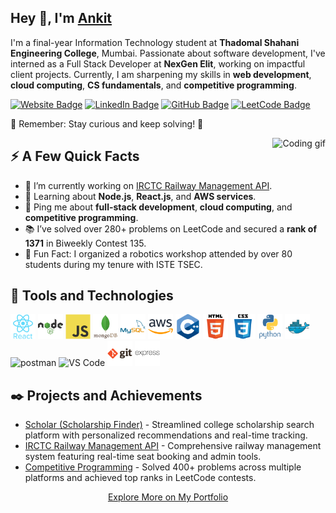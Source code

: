 <h2>Hey 👋, I'm <a href="https://lustrous-cucurucho-d9485f.netlify.app/">Ankit</a></h2>  
<p>I'm a final-year Information Technology student at <strong>Thadomal Shahani Engineering College</strong>, Mumbai. Passionate about software development, I've interned as a Full Stack Developer at <strong>NexGen Elit</strong>, working on impactful client projects. Currently, I am sharpening my skills in <strong>web development</strong>, <strong>cloud computing</strong>, <strong>CS fundamentals</strong>, and <strong>competitive programming</strong>.</p>  

<p>
<a href="https://lustrous-cucurucho-d9485f.netlify.app/"><img src="https://img.shields.io/badge/-Portfolio-4E69C8?style=flat-square&labelColor=4E69C8&logo=Firefox&link=https://lustrous-cucurucho-d9485f.netlify.app/" alt="Website Badge"></a>
<a href="https://www.linkedin.com/in/ankit-dubey-8975681ba/"><img src="https://img.shields.io/badge/-@AnkitDubey-0077B5?style=flat-square&labelColor=0077B5&logo=LinkedIn&link=https://www.linkedin.com/in/ankit-dubey-8975681ba/" alt="LinkedIn Badge"></a>
<a href="https://github.com/ankitdubetsec"><img src="https://img.shields.io/badge/-@ankitdubetsec-0A0A0A?style=flat-square&labelColor=0A0A0A&logo=GitHub&link=https://github.com/ankitdubetsec" alt="GitHub Badge"></a>
<a href="https://leetcode.com/ankitdubetsec/"><img src="https://img.shields.io/badge/-@AnkitDubey-FFA116?style=flat-square&labelColor=FFA116&logo=leetcode&link=https://leetcode.com/ankitdubetsec/" alt="LeetCode Badge"></a>
</p>  

<p>🍌 Remember: Stay curious and keep solving! 🍌</p>  

<img align="right" src="https://media.giphy.com/media/3oEjI6SIIHBdRxXI40/giphy.gif" alt="Coding gif" />  

<h2>⚡️ A Few Quick Facts</h2>  
<ul>  
<li>🔭 I’m currently working on <a href="https://github.com/ankitdubetsec/IRCTC_API">IRCTC Railway Management API</a>.</li>  
<li>🧐 Learning about <strong>Node.js</strong>, <strong>React.js</strong>, and <strong>AWS services</strong>.</li>  
<li>💬 Ping me about <strong>full-stack development</strong>, <strong>cloud computing</strong>, and <strong>competitive programming</strong>.</li>  
<li>📚 I’ve solved over 280+ problems on LeetCode and secured a <strong>rank of 1371</strong> in Biweekly Contest 135.</li>  
<li>🎉 Fun Fact: I organized a robotics workshop attended by over 80 students during my tenure with ISTE TSEC.</li>  
</ul>  

<h2>🚀 Tools and Technologies</h2>  
<p align="left">  
<img src="https://raw.githubusercontent.com/devicons/devicon/master/icons/react/react-original-wordmark.svg" alt="react" width="40" height="40" />  
<img src="https://raw.githubusercontent.com/devicons/devicon/master/icons/nodejs/nodejs-original-wordmark.svg" alt="nodejs" width="40" height="40" />  
<img src="https://raw.githubusercontent.com/devicons/devicon/master/icons/javascript/javascript-original.svg" alt="javascript" width="40" height="40" />  
<img src="https://raw.githubusercontent.com/devicons/devicon/master/icons/mongodb/mongodb-original-wordmark.svg" alt="mongodb" width="40" height="40" />  
<img src="https://raw.githubusercontent.com/devicons/devicon/master/icons/mysql/mysql-original-wordmark.svg" alt="mysql" width="40" height="40" />  
<img src="https://raw.githubusercontent.com/devicons/devicon/master/icons/amazonwebservices/amazonwebservices-original-wordmark.svg" alt="aws" width="40" height="40" />  
<img src="https://raw.githubusercontent.com/devicons/devicon/master/icons/cplusplus/cplusplus-original.svg" alt="c++" width="40" height="40" />  
<img src="https://raw.githubusercontent.com/devicons/devicon/master/icons/html5/html5-original-wordmark.svg" alt="html5" width="40" height="40" />  
<img src="https://raw.githubusercontent.com/devicons/devicon/master/icons/css3/css3-original-wordmark.svg" alt="css3" width="40" height="40" />  
<img src="https://raw.githubusercontent.com/devicons/devicon/master/icons/python/python-original-wordmark.svg" alt="python" width="40" height="40" />  
<img src="https://raw.githubusercontent.com/devicons/devicon/master/icons/docker/docker-original.svg" alt="docker" width="40" height="40" />  
<img src="https://www.vectorlogo.zone/logos/getpostman/getpostman-icon.svg" alt="postman" width="40" height="40" />  
<img src="https://www.vectorlogo.zone/logos/visualstudio_code/visualstudio_code-icon.svg" alt="VS Code" width="40" height="40" />  
<img src="https://raw.githubusercontent.com/devicons/devicon/master/icons/git/git-original-wordmark.svg" alt="git" width="40" height="40" />  
<img src="https://raw.githubusercontent.com/devicons/devicon/master/icons/express/express-original-wordmark.svg" alt="express" width="40" height="40" />  
</p>  

<h2>✒️ Projects and Achievements</h2>  
<ul>  
<li><a href="https://github.com/ankitdubetsec/scholarship-finder">Scholar (Scholarship Finder)</a> - Streamlined college scholarship search platform with personalized recommendations and real-time tracking.</li>  
<li><a href="https://github.com/ankitdubetsec/IRCTC_API">IRCTC Railway Management API</a> - Comprehensive railway management system featuring real-time seat booking and admin tools.</li>  
<li><a href="https://leetcode.com/ankitdubetsec/">Competitive Programming</a> - Solved 400+ problems across multiple platforms and achieved top ranks in LeetCode contests.</li>  
</ul>  

<p align="center"><a href="https://lustrous-cucurucho-d9485f.netlify.app/">Explore More on My Portfolio</a></p>
